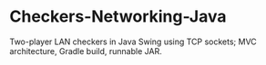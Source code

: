 # Checkers-Networking-Java
Two-player LAN checkers in Java Swing using TCP sockets; MVC architecture, Gradle build, runnable JAR.
